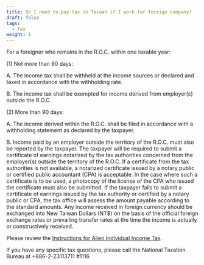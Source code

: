 ```yaml
---
title: Do I need to pay tax in Taiwan if I work for foreign company?
draft: false
tags:
  - Tax
weight: 1
---
```

For a foreigner who remains in the R.O.C. within one taxable year:

(1) Not more than 90 days:

A. The income tax shall be withheld at the income sources or declared and taxed in accordance with the withholding rate.

B. The income tax shall be exempted for income derived from employer(s) outside the R.O.C.

(2) More than 90 days:

A. The income derived within the R.O.C. shall be filed in accordance with a withholding statement as declared by the taxpayer.

B. Income paid by an employer outside the territory of the R.O.C. must also be reported by the taxpayer. The taxpayer will be required to submit a certificate of earnings notarized by the tax authorities concerned from the employer(s) outside the territory of the R.O.C. If a certificate from the tax authorities is not available, a notarized certificate issued by a notary public or certified public accountant (CPA) is acceptable. In the case where such a certificate is to be used, a photocopy of the license of the CPA who issued the certificate must also be submitted. If the taxpayer fails to submit a certificate of earnings issued by the tax authority or certified by a notary public or CPA, the tax office will assess the amount payable according to the standard amounts. Any income received in foreign currency should be exchanged into New Taiwan Dollars (NT$) on the basis of the official foreign exchange rates or prevailing transfer rates at the time the income is actually or constructively received.

Please review the [Instructions for Alien Individual Income Tax](https://www.ntbt.gov.tw/English/multiplehtml/5e030b6d7c714eb2854085a7ee4fcd0e " to Instructions for Alien Individual Income Tax").

If you have any specific tax questions, please call the National Taxation Bureau at
+886-2-23113711 #1116